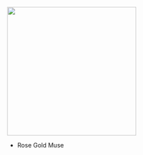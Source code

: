 <!-- [![Alt](https://media.giphy.com/media/G25Z4v9oSxUAHCnIPn/giphy.gif)](https://npkeerthi.github.io/RoseMuse_Player/Rose%20Muse%20Player/) -->
<!-- [![Alt](https://media.giphy.com/media/lS0Z4njQCnJdFELmAs/giphy.gif)](https://npkeerthi.github.io/RoseMuse_Player/Rose%20Muse%20Player/) -->
<!-- [![Alt](https://media.giphy.com/media/kRoIN0J1dssPYJSK7p/giphy.gif)](https://npkeerthi.github.io/RoseMuse_Player/Rose%20Muse%20Player/) -->
<a href="https://npkeerthi.github.io/RoseMuse_Player/Rose%20Muse%20Player/" ><img width=300px; src="https://media.giphy.com/media/lS0Z4njQCnJdFELmAs/giphy.gif"></a>

- Rose Gold Muse
<!-- <img src="https://media.giphy.com/media/ybUMHbeVLSUk7SLHsl/giphy.gif"> -->
